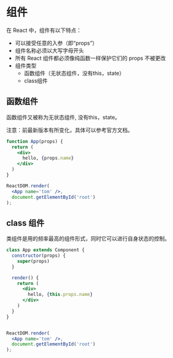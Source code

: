 # 组件

在 React 中，组件有以下特点：

- 可以接受任意的入参（即“props”）
- 组件名称必须以大写字母开头
- 所有 React 组件都必须像纯函数一样保护它们的 props 不被更改
- 组件类型
  - 函数组件（无状态组件，没有this，state）
  - class组件

## 函数组件

函数组件又被称为无状态组件, 没有this，state。

注意：前最新版本有所变化，具体可以参考官方文档。

```jsx
function App(props) {
  return (
    <div>
      hello, {props.name}
    </div>
  )
}

ReactDOM.render(
  <App name='tom' />,
  document.getElementById('root')
);
```

## class 组件

类组件是用的频率最高的组件形式，同时它可以进行自身状态的控制。

```jsx
class App extends Component {
  constructor(props) {
    super(props)
  }

  render() {
    return (
      <div>
        hello, {this.props.name}
      </div>
    )
  }
}


ReactDOM.render(
  <App name='tom' />,
  document.getElementById('root')
);
```
